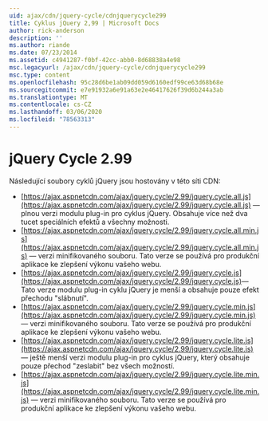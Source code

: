 ```yaml
---
uid: ajax/cdn/jquery-cycle/cdnjquerycycle299
title: Cyklus jQuery 2,99 | Microsoft Docs
author: rick-anderson
description: ''
ms.author: riande
ms.date: 07/23/2014
ms.assetid: c4941287-f0bf-42cc-abb0-8d68838a4e98
msc.legacyurl: /ajax/cdn/jquery-cycle/cdnjquerycycle299
msc.type: content
ms.openlocfilehash: 95c28d6be1ab09dd059d6160edf99ce63d68b68e
ms.sourcegitcommit: e7e91932a6e91a63e2e46417626f39d6b244a3ab
ms.translationtype: MT
ms.contentlocale: cs-CZ
ms.lasthandoff: 03/06/2020
ms.locfileid: "78563313"
---
```

# <a name="jquery-cycle-299"></a>jQuery Cycle 2.99

Následující soubory cyklů jQuery jsou hostovány v této síti CDN:

- [https://ajax.aspnetcdn.com/ajax/jquery.cycle/2.99/jquery.cycle.all.js](https://ajax.aspnetcdn.com/ajax/jquery.cycle/2.99/jquery.cycle.all.js) &mdash; plnou verzi modulu plug-in pro cyklus jQuery. Obsahuje více než dva tucet speciálních efektů a všechny možnosti.
- [https://ajax.aspnetcdn.com/ajax/jquery.cycle/2.99/jquery.cycle.all.min.js](https://ajax.aspnetcdn.com/ajax/jquery.cycle/2.99/jquery.cycle.all.min.js) &mdash; verzi minifikovaného souboru. Tato verze se používá pro produkční aplikace ke zlepšení výkonu vašeho webu.
- [https://ajax.aspnetcdn.com/ajax/jquery.cycle/2.99/jquery.cycle.js](https://ajax.aspnetcdn.com/ajax/jquery.cycle/2.99/jquery.cycle.js)&mdash; Tato verze modulu plug-in cyklu jQuery je menší a obsahuje pouze efekt přechodu "slábnutí".
- [https://ajax.aspnetcdn.com/ajax/jquery.cycle/2.99/jquery.cycle.min.js](https://ajax.aspnetcdn.com/ajax/jquery.cycle/2.99/jquery.cycle.min.js) &mdash; verzi minifikovaného souboru. Tato verze se používá pro produkční aplikace ke zlepšení výkonu vašeho webu.
- [https://ajax.aspnetcdn.com/ajax/jquery.cycle/2.99/jquery.cycle.lite.js](https://ajax.aspnetcdn.com/ajax/jquery.cycle/2.99/jquery.cycle.lite.js) &mdash; ještě menší verzi modulu plug-in pro cyklus jQuery, který obsahuje pouze přechod "zeslabit" bez všech možností.
- [https://ajax.aspnetcdn.com/ajax/jquery.cycle/2.99/jquery.cycle.lite.min.js](https://ajax.aspnetcdn.com/ajax/jquery.cycle/2.99/jquery.cycle.lite.min.js) &mdash; verzi minifikovaného souboru. Tato verze se používá pro produkční aplikace ke zlepšení výkonu vašeho webu.
